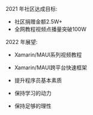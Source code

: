 2021 年社区达成目标:
- 社区捐赠金额2.5W+
- 全网教程视频点播量突破100W

2022 年展望:
- Xamarin/MAUI系列视频教程
- Xamarin/MAUI跨平台快速框架
- 提升程序员基本素质

- 保持学习的动力
- 保持足够的理性
